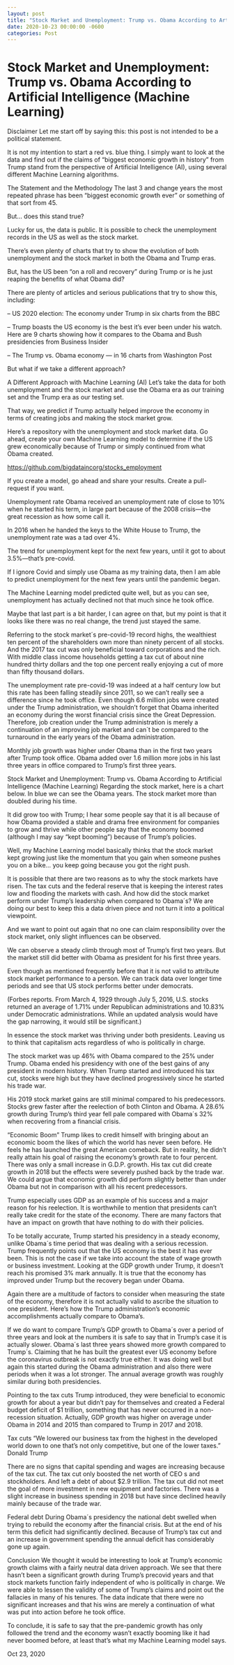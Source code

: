```yaml
---
layout: post
title: "Stock Market and Unemployment: Trump vs. Obama According to Artificial Intelligence (Machine Learning)"
date: 2020-10-23 00:00:00 -0600
categories: Post
---
```


# Stock Market and Unemployment: Trump vs. Obama According to Artificial Intelligence (Machine Learning)


Disclaimer
Let me start off by saying this: this post is not intended to be a political statement. 

It is not my intention to start a red vs. blue thing. I simply want to look at the data and find out if the claims of “biggest economic growth in history” from Trump stand from the perspective of Artificial Intelligence (AI), using several different Machine Learning algorithms.

The Statement and the Methodology
The last 3 and change years the most repeated phrase has been “biggest economic growth ever” or something of that sort from 45.

But… does this stand true?

Lucky for us, the data is public. It is possible to check the unemployment records in the US as well as the stock market. 

There’s even plenty of charts that try to show the evolution of both unemployment and the stock market in both the Obama and Trump eras.

But, has the US been “on a roll and recovery” during Trump or is he just reaping the benefits of what Obama did?

There are plenty of articles and serious publications that try to show this, including:

– US 2020 election: The economy under Trump in six charts from the BBC

– Trump boasts the US economy is the best it’s ever been under his watch. Here are 9 charts showing how it compares to the Obama and Bush presidencies from Business Insider

– The Trump vs. Obama economy — in 16 charts from Washington Post

But what if we take a different approach?

 

A Different Approach with Machine Learning (AI)
Let’s take the data for both unemployment and the stock market and use the Obama era as our training set and the Trump era as our testing set.

That way, we predict if Trump actually helped improve the economy in terms of creating jobs and making the stock market grow.

Here’s a repository with the unemployment and stock market data. Go ahead, create your own Machine Learning model to determine if the US grew economically because of Trump or simply continued from what Obama created.

https://github.com/bigdataincorg/stocks_employment 

If you create a model, go ahead and share your results. Create a pull-request if you want.

Unemployment rate
Obama received an unemployment rate of close to 10% when he started his term, in large part because of the 2008 crisis—the great recession as how some call it. 

In 2016 when he handed the keys to the White House to Trump, the unemployment rate was a tad over 4%. 

The trend for unemployment kept for the next few years, until it got to about 3.5%—that’s pre-covid.

If I ignore Covid and simply use Obama as my training data, then I am able to predict unemployment for the next few years until the pandemic began.

 

The Machine Learning model predicted quite well, but as you can see, unemployment has actually declined not that much since he took office. 

Maybe that last part is a bit harder, I can agree on that, but my point is that it looks like there was no real change, the trend just stayed the same.

 


Referring to the stock market´s pre-covid-19 record highs, the wealthiest ten percent of the shareholders own more than ninety percent of all stocks. And the 2017 tax cut was only beneficial toward corporations and the rich. With middle class income households getting a tax cut of about nine hundred thirty dollars and the top one percent really enjoying a cut of more than fifty thousand dollars. 

The unemployment rate pre-covid-19 was indeed at a half century low but this rate has been falling steadily since 2011, so we can’t really see a difference since he took office. Even though 6.6 million jobs were created under the Trump administration, we shouldn’t forget that Obama inherited an economy during the worst financial crisis since the Great Depression. Therefore, job creation under the Trump administration is merely a continuation of an improving job market and can´t be compared to the turnaround in the early years of the Obama administration. 

Monthly job growth was higher under Obama than in the first two years after Trump took office. Obama added over 1.6 million more jobs in his last three years in office compared to Trump’s first three years. 

Stock Market and Unemployment: Trump vs. Obama According to Artificial Intelligence (Machine Learning)
Regarding the stock market, here is a chart below. In blue we can see the Obama years. The stock market more than doubled during his time. 

It did grow too with Trump; I hear some people say that it is all because of how Obama provided a stable and drama free environment for companies to grow and thrive while other people say that the economy boomed (although I may say “kept booming”) because of Trump’s policies.

Well, my Machine Learning model basically thinks that the stock market kept growing just like the momentum that you gain when someone pushes you on a bike… you keep going because you got the right push.


It is possible that there are two reasons as to why the stock markets have risen. The tax cuts and the federal reserve that is keeping the interest rates low and flooding the markets with cash. And how did the stock market perform under Trump’s leadership when compared to Obama´s?  We are doing our best to keep this a data driven piece and not turn it into a political viewpoint.

And we want to point out again that no one can claim responsibility over the stock market, only slight influences can be observed. 

We can observe a steady climb through most of Trump’s first two years. But the market still did better with Obama as president for his first three years. 

Even though as mentioned frequently before that it is not valid to attribute stock market performance to a person. We can track data over longer time periods and see that US stock performs better under democrats. 

(Forbes reports. From March 4, 1929 through July 5, 2016, U.S. stocks returned an average of 1.71% under Republican administrations and 10.83% under Democratic administrations. While an updated analysis would have the gap narrowing, it would still be significant.)

In essence the stock market was thriving under both presidents. Leaving us to think that capitalism acts regardless of who is politically in charge. 

The stock market was up 46% with Obama compared to the 25% under Trump. Obama ended his presidency with one of the best gains of any president in modern history. When Trump started and introduced his tax cut, stocks were high but they have declined progressively since he started his trade war. 

His 2019 stock market gains are still minimal compared to his predecessors. Stocks grew faster after the reelection of both Clinton and Obama. A 28.6% growth during Trump’s third year fell pale compared with Obama´s 32% when recovering from a financial crisis.

“Economic Boom”
Trump likes to credit himself with bringing about an economic boom the likes of which the world has never seen before. He feels he has launched the great American comeback. But in reality, he didn’t really attain his goal of raising the economy’s growth rate to four percent. There was only a small increase in G.D.P. growth. His tax cut did create growth in 2018 but the effects were severely pushed back by the trade war. We could argue that economic growth did perform slightly better than under Obama but not in comparison with all his recent predecessors. 

Trump especially uses GDP as an example of his success and a major reason for his reelection. It is worthwhile to mention that presidents can’t really take credit for the state of the economy. There are many factors that have an impact on growth that have nothing to do with their policies. 

To be totally accurate, Trump started his presidency in a steady economy, unlike Obama´s time period that was dealing with a serious recession. Trump frequently points out that the US economy is the best it has ever been. This is not the case if we take into account the state of wage growth or business investment. Looking at the GDP growth under Trump, it doesn’t reach his promised 3% mark annually. It is true that the economy has improved under Trump but the recovery began under Obama. 

Again there are a multitude of factors to consider when measuring the state of the economy, therefore it is not actually valid to ascribe the situation to one president. Here’s how the Trump administration’s economic accomplishments actually compare to Obama’s.

If we do want to compare Trump’s GDP growth to Obama´s over a period of three years and look at the numbers it is safe to say that in Trump’s case it is actually slower. Obama´s last three years showed more growth compared to Trump´s. Claiming that he has built the greatest ever US economy before the coronavirus outbreak is not exactly true either. It was doing well but again this started during the Obama administration and also there were periods when it was a lot stronger. The annual average growth was roughly similar during both presidencies. 

Pointing to the tax cuts Trump introduced, they were beneficial to economic growth for about a year but didn’t pay for themselves and created a Federal budget deficit of $1 trillion, something that has never occurred in a non-recession situation. Actually, GDP growth was higher on average under Obama in 2014 and 2015 than compared to Trump in 2017 and 2018. 

Tax cuts
“We lowered our business tax from the highest in the developed world down to one that’s not only competitive, but one of the lower taxes.”
Donald Trump

There are no signs that capital spending and wages are increasing because of the tax cut. The tax cut only boosted the net worth of CEO s and stockholders. And left a debt of about $2.9 trillion. The tax cut did not meet the goal of more investment in new equipment and factories. There was a slight increase in business spending in 2018 but have since declined heavily mainly because of the trade war.

Federal debt
During Obama´s presidency the national debt swelled when trying to rebuild the economy after the financial crisis. But at the end of his term this deficit had significantly declined. Because of Trump’s tax cut and an increase in government spending the annual deficit has considerably gone up again.

Conclusion
We thought it would be interesting to look at Trump’s economic growth claims with a fairly neutral data driven approach. We see that there hasn’t been a significant growth during Trump’s precovid years and that stock markets function fairly independent of who is politically in charge. We were able to lessen the validity of some of Trump’s claims and point out the fallacies in many of his tenures. The data indicate that there were no significant increases and that his wins are merely a continuation of what was put into action before he took office.

To conclude, it is safe to say that the pre-pandemic growth has only followed the trend and the economy wasn’t exactly booming like it had never boomed before, at least that’s what my Machine Learning model says.


Oct 23, 2020